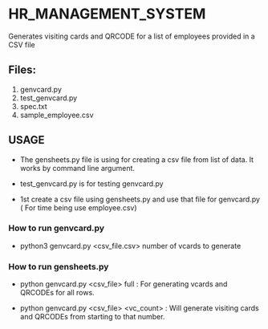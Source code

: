 # HR_MANAGEMENT_SYSTEM

Generates visiting cards and QRCODE for a list of employees provided in a CSV
file

## Files:

1. genvcard.py
2. test_genvcard.py
3. spec.txt
4. sample_employee.csv

## USAGE

* The gensheets.py file is using for creating a csv file from list of data.
It works by command line argument.

* test_genvcard.py is for testing genvcard.py

* 1st create a csv file using gensheets.py and use that file for genvcard.py
  ( For time being use employee.csv)

### How to run genvcard.py

* python3 genvcard.py <csv_file.csv> number of vcards to generate

### How to run gensheets.py

* python genvcard.py <csv_file> full : For generating vcards and QRCODEs for all rows.

* python genvcard.py <csv_file> <vc_count> : Will generate visiting cards and QRCODEs from starting to that number.




